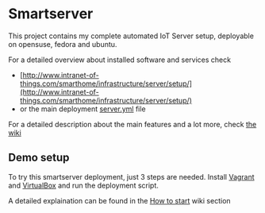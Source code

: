 # Smartserver

This project contains my complete automated IoT Server setup, deployable on opensuse, fedora and ubuntu.

For a detailed overview about installed software and services check

* [http://www.intranet-of-things.com/smarthome/infrastructure/server/setup/](http://www.intranet-of-things.com/smarthome/infrastructure/server/setup/) 
* or the main deployment [server.yml](https://github.com/HolgerHees/smartserver/blob/master/server.yml) file

For a detailed description about the main features and a lot more, check [the wiki](https://github.com/HolgerHees/smartserver/wiki)

## Demo setup

To try this smartserver deployment, just 3 steps are needed. Install [Vagrant](https://www.vagrantup.com/) and [VirtualBox](https://www.virtualbox.org/) and run the deployment script.

A detailed explaination can be found in the [How to start](https://github.com/HolgerHees/smartserver/wiki/Setup) wiki section